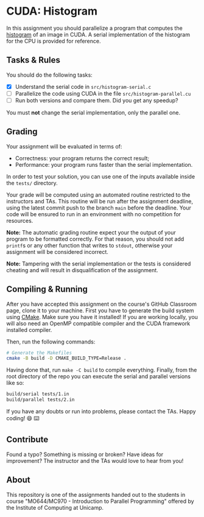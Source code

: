 CUDA: Histogram
================================================================================

In this assignment you should parallelize a program that computes the
[histogram][wiki] of an image in CUDA. A serial implementation of the histogram
for the CPU is provided for reference.

[wiki]: https://en.wikipedia.org/wiki/Image_histogram

Tasks & Rules
--------------------------------------------------------------------------------

You should do the following tasks:

- [X] Understand the serial code in `src/histogram-serial.c`
- [ ] Parallelize the code using CUDA in the file `src/histogram-parallel.cu`
- [ ] Run both versions and compare them. Did you get any speedup?

You must **not** change the serial implementation, only the parallel one.

Grading
--------------------------------------------------------------------------------

Your assignment will be evaluated in terms of:

- Correctness: your program returns the correct result;
- Performance: your program runs faster than the serial implementation.

In order to test your solution, you can use one of the inputs available inside
the `tests/` directory.

Your grade will be computed using an automated routine restricted to the
instructors and TAs. This routine will be run after the assignment deadline,
using the latest commit push to the branch `main` before the deadline. Your
code will be ensured to run in an environment with no competition for resources.

**Note:** The automatic grading routine expect your the output of
your program to be formatted correctly. For that reason, you should not add
`printf`s or any other function that writes to `stdout`, otherwise your
assignment will be considered incorrect.

**Note:** Tampering with the serial implementation or the tests is considered
cheating and will result in disqualification of the assignment.

Compiling & Running
--------------------------------------------------------------------------------

After you have accepted this assignment on the course's GitHub Classroom page,
clone it to your machine. First you have to generate the build system using
[CMake](https://cmake.org/). Make sure you have it installed!  If you are
working locally, you will also need an OpenMP compatible compiler and the CUDA
framework installed compiler.

Then, run the following commands:

```bash
# Generate the Makefiles
cmake -B build -D CMAKE_BUILD_TYPE=Release .
```

Having done that, run `make -C build` to compile everything. Finally, from the
root directory of the repo you can execute the serial and parallel versions
like so:

```bash
build/serial tests/1.in
build/parallel tests/2.in
```

If you have any doubts or run into problems, please contact the TAs. Happy
coding! :smile: :keyboard:

Contribute
--------------------------------------------------------------------------------

Found a typo? Something is missing or broken? Have ideas for improvement? The
instructor and the TAs would love to hear from you!

About
--------------------------------------------------------------------------------

This repository is one of the assignments handed out to the students in course
"MO644/MC970 - Introduction to Parallel Programming" offered by the Institute of
Computing at Unicamp.
